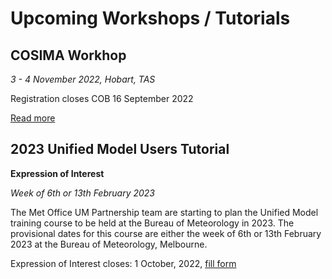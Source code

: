 # Upcoming Workshops / Tutorials

## COSIMA Workhop

*3 - 4 November 2022, Hobart, TAS*

Registration closes COB 16 September 2022

[Read more](http://cosima.org.au/index.php/meetings/cosima2022/)

## 2023 Unified Model Users Tutorial

**Expression of Interest**

*Week of 6th or 13th February 2023*

The Met Office UM Partnership team are starting to plan the Unified Model training course to be held at the Bureau of Meteorology in 2023. The provisional dates for this course are either the week of 6th or 13th February 2023 at the Bureau of Meteorology, Melbourne.

Expression of Interest closes: 1 October, 2022, [fill form](https://forms.office.com./r/dgtNtNfZWX) 


